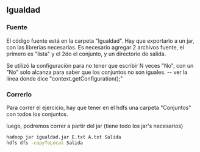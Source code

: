## Igualdad

### Fuente
El código fuente está en la carpeta "Igualdad".
Hay que exportarlo a un jar, con las librerías necesarias.
Es necesario agregar 2 archivos fuente, el primero es "lista" y el 2do el conjunto, y un directorio de salida.

Se utilizó la configuración para no tener que escribir N veces "No", con un "No" solo alcanza para saber que los conjuntos no son iguales.
-- ver la linea donde dice "context.getConfiguration();"

### Correrlo

Para correr el ejercicio, hay que tener en el hdfs una carpeta "Conjuntos" con todos los conjuntos. 

luego, podremos correr a partir del jar (tiene todo los jar's necesarios)

```bash
hadoop jar igualdad.jar E.txt A.txt Salida
hdfs dfs -copyToLocal Salida
```



